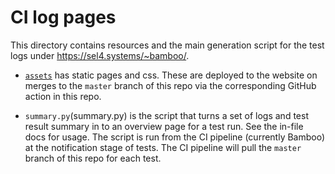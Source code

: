 # CI log pages

This directory contains resources and the main generation script for
the test logs under <https://sel4.systems/~bamboo/>.

- [`assets`](assets/) has static pages and css.
  These are deployed to the website on merges to the `master` branch of this
  repo via the corresponding GitHub action in this repo.

- `summary.py`(summary.py) is the script that turns a set of logs and
  test result summary in to an overview page for a test run. See the in-file
  docs for usage. The script is run from the CI pipeline (currently Bamboo)
  at the notification stage of tests. The CI pipeline will pull the
  `master` branch of this repo for each test.
